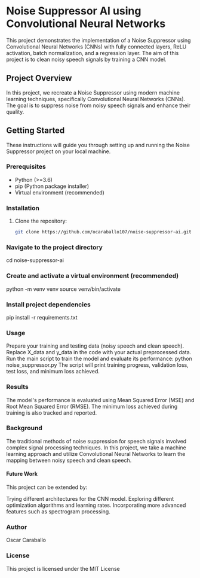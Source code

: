 # Noise Suppressor AI using Convolutional Neural Networks

This project demonstrates the implementation of a Noise Suppressor using Convolutional Neural Networks (CNNs) with fully connected layers, ReLU activation, batch normalization, and a regression layer. The aim of this project is to clean noisy speech signals by training a CNN model.

## Project Overview

In this project, we recreate a Noise Suppressor using modern machine learning techniques, specifically Convolutional Neural Networks (CNNs). The goal is to suppress noise from noisy speech signals and enhance their quality.

## Getting Started

These instructions will guide you through setting up and running the Noise Suppressor project on your local machine.

### Prerequisites

- Python (>=3.6)
- pip (Python package installer)
- Virtual environment (recommended)

### Installation

1. Clone the repository:

   ```bash
   git clone https://github.com/ocaraballo107/noise-suppressor-ai.git

### Navigate to the project directory

cd noise-suppressor-ai

### Create and activate a virtual environment (recommended)

python -m venv venv
source venv/bin/activate

### Install project dependencies

pip install -r requirements.txt

### Usage

Prepare your training and testing data (noisy speech and clean speech).
Replace X_data and y_data in the code with your actual preprocessed data.
Run the main script to train the model and evaluate its performance: python noise_suppressor.py
The script will print training progress, validation loss, test loss, and minimum loss achieved.

### Results

The model's performance is evaluated using Mean Squared Error (MSE) and Root Mean Squared Error (RMSE). The minimum loss achieved during training is also tracked and reported.

### Background

The traditional methods of noise suppression for speech signals involved complex signal processing techniques. In this project, we take a machine learning approach and utilize Convolutional Neural Networks to learn the mapping between noisy speech and clean speech.

#### Future Work

This project can be extended by:

Trying different architectures for the CNN model.
Exploring different optimization algorithms and learning rates.
Incorporating more advanced features such as spectrogram processing.

### Author

Oscar Caraballo

### License

This project is licensed under the MIT License
